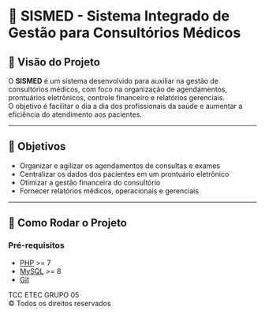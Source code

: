 # 🏥 SISMED - Sistema Integrado de Gestão para Consultórios Médicos

## 📖 Visão do Projeto
O **SISMED** é um sistema desenvolvido para auxiliar na gestão de consultórios médicos, com foco na organização de agendamentos, prontuários eletrônicos, controle financeiro e relatórios gerenciais.  
O objetivo é facilitar o dia a dia dos profissionais da saúde e aumentar a eficiência do atendimento aos pacientes.

---

## 🎯 Objetivos
- Organizar e agilizar os agendamentos de consultas e exames  
- Centralizar os dados dos pacientes em um prontuário eletrônico  
- Otimizar a gestão financeira do consultório  
- Fornecer relatórios médicos, operacionais e gerenciais  

---

## 🚀 Como Rodar o Projeto

### Pré-requisitos
- [PHP](https://nodejs.org/) >= 7  
- [MySQL](https://www.mysql.com/) >= 8  
- [Git](https://git-scm.com/)  



TCC ETEC GRUPO 05 <br />
© Todos os direitos reservados
